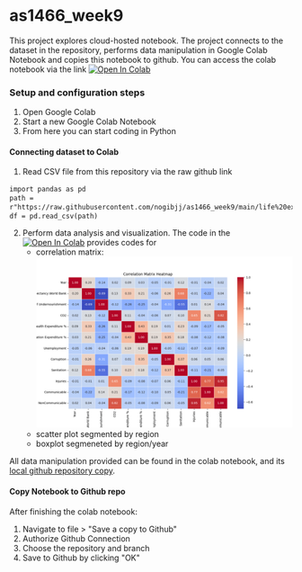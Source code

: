 # as1466_week9

This project explores cloud-hosted notebook. The project connects to the dataset in the repository, performs data manipulation in Google Colab Notebook and copies this notebook to github. 
You can access the colab notebook via the link [![Open In Colab](https://colab.research.google.com/assets/colab-badge.svg)](https://colab.research.google.com/github/Nastiiasaenko/as1466_week9/blob/main/as1466_week9.ipynb)

### Setup and configuration steps
1. Open Google Colab
2. Start a new Google Colab Notebook
3. From here you can start coding in Python

#### Connecting dataset to Colab
1. Read CSV file from this repository via the raw github link

```
import pandas as pd
path = r"https://raw.githubusercontent.com/nogibjj/as1466_week9/main/life%20expectancy%202.csv"
df = pd.read_csv(path)
```
2. Perform data analysis and visualization. The code in the [![Open In Colab](https://colab.research.google.com/assets/colab-badge.svg)](https://colab.research.google.com/github/Nastiiasaenko/as1466_week9/blob/main/as1466_week9.ipynb) provides codes for
   * correlation matrix:
 ![jj](https://github.com/Nastiiasaenko/as1466_week9/blob/84a81425c87d4c28ee5eb113cd7ed54ccd745518/corr%20(2).png)
   * scatter plot segmented by region
   * boxplot segmeneted by region/year
  
All data manipulation provided can be found in the colab notebook, and its [local github repository copy](https://github.com/Nastiiasaenko/as1466_week9/blob/main/as1466_week9.ipynb). 

#### Copy Notebook to Github repo
After finishing the colab notebook: 
1. Navigate to file > "Save a copy to Github"
2. Authorize Github Connection
3. Choose the repository and branch
4. Save to Github by clicking "OK" 
  
   
